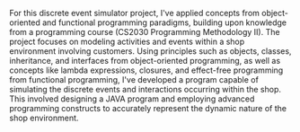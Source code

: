 For this discrete event simulator project, 
I've applied concepts from object-oriented and functional programming paradigms,
building upon knowledge from a programming course (CS2030 Programming Methodology II). The project focuses on modeling activities and events within a shop environment 
involving customers.
Using principles such as objects, classes, inheritance, and interfaces from object-oriented programming, as well as concepts like lambda expressions, closures, and effect-free programming
from functional programming, I've developed a program capable of simulating the discrete events and interactions occurring within the shop.
This involved designing a JAVA program and employing advanced programming constructs to accurately represent the dynamic nature of the shop environment.




